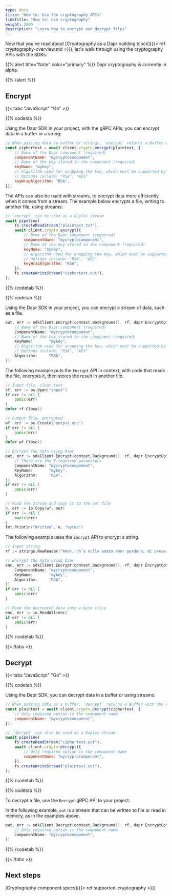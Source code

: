 ```yaml
---
type: docs
title: "How to: Use the cryptography APIs"
linkTitle: "How to: Use cryptography"
weight: 2000
description: "Learn how to encrypt and decrypt files"
---
```


Now that you've read about [Cryptography as a Dapr building block]({{< ref cryptography-overview.md >}}), let's walk through using the cryptography APIs with the SDKs.  

{{% alert title="Note" color="primary" %}}
  Dapr cryptography is currently in alpha.

{{% /alert %}}

## Encrypt

{{< tabs "JavaScript" "Go" >}}

{{% codetab %}}

<!--JavaScript-->

Using the Dapr SDK in your project, with the gRPC APIs, you can encrypt data in a buffer or a string:

```js
// When passing data (a buffer or string), `encrypt` returns a Buffer with the encrypted message
const ciphertext = await client.crypto.encrypt(plaintext, {
    // Name of the Dapr component (required)
    componentName: "mycryptocomponent",
    // Name of the key stored in the component (required)
    keyName: "mykey",
    // Algorithm used for wrapping the key, which must be supported by the key named above.
    // Options include: "RSA", "AES"
    keyWrapAlgorithm: "RSA",
});
```

The APIs can also be used with streams, to encrypt data more efficiently when it comes from a stream. The example below encrypts a file, writing to another file, using streams:

```js
// `encrypt` can be used as a Duplex stream
await pipeline(
    fs.createReadStream("plaintext.txt"),
    await client.crypto.encrypt({
        // Name of the Dapr component (required)
        componentName: "mycryptocomponent",
        // Name of the key stored in the component (required)
        keyName: "mykey",
        // Algorithm used for wrapping the key, which must be supported by the key named above.
        // Options include: "RSA", "AES"
        keyWrapAlgorithm: "RSA",
    }),
    fs.createWriteStream("ciphertext.out"),
);
```

{{% /codetab %}}

{{% codetab %}}

<!--go-->

Using the Dapr SDK in your project, you can encrypt a stream of data, such as a file.

```go
out, err := sdkClient.Encrypt(context.Background(), rf, dapr.EncryptOptions{
	// Name of the Dapr component (required)
	ComponentName: "mycryptocomponent",
	// Name of the key stored in the component (required)
	KeyName:       "mykey",
	// Algorithm used for wrapping the key, which must be supported by the key named above.
	// Options include: "RSA", "AES"
	Algorithm:     "RSA",
})
```

The following example puts the `Encrypt` API in context, with code that reads the file, encrypts it, then stores the result in another file.

```go
// Input file, clear-text
rf, err := os.Open("input")
if err != nil {
	panic(err)
}
defer rf.Close()

// Output file, encrypted
wf, err := os.Create("output.enc")
if err != nil {
	panic(err)
}
defer wf.Close()

// Encrypt the data using Dapr
out, err := sdkClient.Encrypt(context.Background(), rf, dapr.EncryptOptions{
	// These are the 3 required parameters
	ComponentName: "mycryptocomponent",
	KeyName:       "mykey",
	Algorithm:     "RSA",
})
if err != nil {
	panic(err)
}

// Read the stream and copy it to the out file
n, err := io.Copy(wf, out)
if err != nil {
	panic(err)
}
fmt.Println("Written", n, "bytes")
```

The following example uses the `Encrypt` API to encrypt a string.

```go
// Input string
rf := strings.NewReader("Amor, ch’a nullo amato amar perdona, mi prese del costui piacer sì forte, che, come vedi, ancor non m’abbandona")

// Encrypt the data using Dapr
enc, err := sdkClient.Encrypt(context.Background(), rf, dapr.EncryptOptions{
	ComponentName: "mycryptocomponent",
	KeyName:       "mykey",
	Algorithm:     "RSA",
})
if err != nil {
	panic(err)
}

// Read the encrypted data into a byte slice
enc, err := io.ReadAll(enc)
if err != nil {
	panic(err)
}
```

{{% /codetab %}}

{{< /tabs >}}


## Decrypt

{{< tabs "JavaScript" "Go" >}}

{{% codetab %}}

<!--JavaScript-->

Using the Dapr SDK, you can decrypt data in a buffer or using streams.

```js
// When passing data as a buffer, `decrypt` returns a Buffer with the decrypted message
const plaintext = await client.crypto.decrypt(ciphertext, {
    // Only required option is the component name
    componentName: "mycryptocomponent",
});

// `decrypt` can also be used as a Duplex stream
await pipeline(
    fs.createReadStream("ciphertext.out"),
    await client.crypto.decrypt({
        // Only required option is the component name
        componentName: "mycryptocomponent",
    }),
    fs.createWriteStream("plaintext.out"),
);
```

{{% /codetab %}}

{{% codetab %}}

<!--go-->

To decrypt a file, use the `Decrypt` gRPC API to your project.

In the following example, `out` is a stream that can be written to file or read in memory, as in the examples above.

```go
out, err := sdkClient.Decrypt(context.Background(), rf, dapr.EncryptOptions{
	// Only required option is the component name
	ComponentName: "mycryptocomponent",
})
```

{{% /codetab %}}

{{< /tabs >}}

## Next steps
[Cryptography component specs]({{< ref supported-cryptography >}})